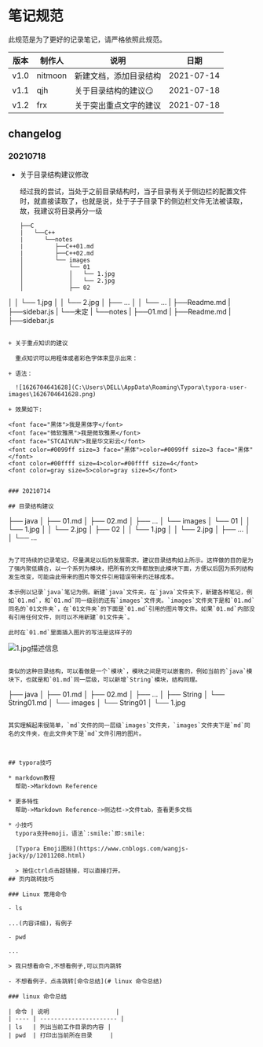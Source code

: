 # 笔记规范

此规范是为了更好的记录笔记，请严格依照此规范。


| 版本 | 制作人  | 说明                      | 日期       |
| ---- | ------- | ------------------------- | ---------- |
| v1.0 | nitmoon | 新建文档，添加目录结构    | 2021-07-14 |
| v1.1 | qjh     | 关于​目录​结构​的建议:smirk: | 2021-07-18 |
| v1.2 | frx     | 关于突出重点文字的建议    | 2021-07-18 |

## changelog

### 20210718

+ 关于目录结构建议修改

  经过我的尝试，当处于之前目录结构时，当子目录有关于侧边栏的配置文件时，就直接读取了，也就是说，处于子子目录下的侧边栏文件无法被读取，故，我建议将目录再分一级

  ```
  ├──C
  |   └──C++
  |      └──notes
  |         ├──C++01.md
  |         ├──C++02.md
  │         └── images
  │             └── 01
  │             │   └── 1.jpg
  │             │   └── 2.jpg
  │             ├── 02
│             │   └── 1.jpg
  │             │   └── 2.jpg
  │             ├── ...
  │             │   └── ...
  |      ├──Readme.md
  |      ├──sidebar.js
  |   └──未定
  |      └──notes
  |         ├──01.md
  |      ├──Readme.md
  |      ├──sidebar.js
  ```
  
+ 关于重点知识的建议

    重点知识可以用粗体或者彩色字体来显示出来：

  + 语法：

    ![1626704641628](C:\Users\DELL\AppData\Roaming\Typora\typora-user-images\1626704641628.png)

  + 效果如下:

  <font face="黑体">我是黑体字</font>
  <font face="微软雅黑">我是微软雅黑</font>
  <font face="STCAIYUN">我是华文彩云</font>
  <font color=#0099ff size=3 face="黑体">color=#0099ff size=3 face="黑体"</font>
  <font color=#00ffff size=4>color=#00ffff size=4</font>
  <font color=gray size=5>color=gray size=5</font>


### 20210714

## 目录结构建议

```
├── java
│   ├── 01.md
│   ├── 02.md
│   ├── ...
│   └── images
│       └── 01
│       │   └── 1.jpg
│       │   └── 2.jpg
│       ├── 02
│       │   └── 1.jpg
│       │   └── 2.jpg
│       ├── ...
│       │   └── ...

```

为了可持续的记录笔记，尽量满足以后的发展需求，建议目录结构如上所示。这样做的目的是为了强内聚低耦合，以一个系列为模块，把所有的文件都放到此模块下面，方便以后因为系列结构发生改变，可能由此带来的图片等文件引用错误带来的迁移成本。

本示例以记录`java`笔记为例。新建`java`文件夹，在`java`文件夹下，新建各种笔记，例如`01.md`，和`01.md`同一级别的还有`images`文件夹。`images`文件夹下是和`01.md`同名的`01文件夹`，在`01文件夹`的下面是`01.md`引用的图片等文件。如果`01.md`内部没有引用任何文件，则可以不用新建`01文件夹`。

此时在`01.md`里面插入图片的写法是这样子的

```
![1.jpg描述信息](./images/01/1.jpg)
```

类似的这种目录结构，可以看做是一个`模块`，模块之间是可以嵌套的，例如当前的`java`模块下，也就是和`01.md`同一层级，可以新增`String`模块，结构同理。

```
├── java
│   ├── 01.md
│   ├── 02.md
│   ├── ...
│   ├── String
│       └── String01.md
│       └── images
│           └── String01
│               └── 1.jpg
```

其实理解起来很简单，`md`文件的同一层级`images`文件夹，`images`文件夹下是`md`同名的文件夹，在此文件夹下是`md`文件引用的图片。



## typora技巧

* markdown教程
  帮助->Markdown Reference
  
* 更多特性
  帮助->Markdown Reference->侧边栏->文件tab，查看更多文档
  
* 小技巧
  typora支持emoji，语法`:smile:`即:smile:
  
  [Typora Emoji图标](https://www.cnblogs.com/wangjs-jacky/p/12011208.html)
  
  > 按住ctrl点击超链接，可以直接打开。
## 页内跳转技巧

### Linux 常用命令

- ls

...(内容详细)，有例子

- pwd

...

> 我只想看命令,不想看例子,可以页内跳转

- 不想看例子，点击跳转[命令总结](# linux 命令总结)

### linux 命令总结

| 命令 | 说明                   |
| ---- | ---------------------- |
| ls   | 列出当前工作目录的内容 |
| pwd  | 打印出当前所在目录     |


